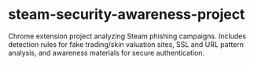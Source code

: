 # steam-security-awareness-project
Chrome extension project analyzing Steam phishing campaigns. Includes detection rules for fake trading/skin valuation sites, SSL and URL pattern analysis, and awareness materials for secure authentication.
